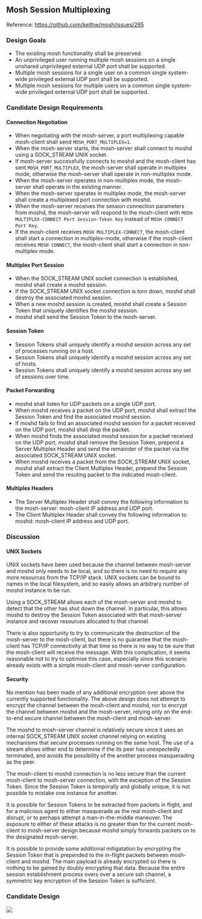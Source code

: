 Mosh Session Multiplexing
-------------------------

Reference: https://github.com/keithw/mosh/issues/295

### Design Goals

* The existing mosh functionality shall be preserved.
* An unprivileged user running multiple mosh sessions on a single unshared unprivileged external UDP port shall be supported.
* Multiple mosh sessions for a single user on a common single system-wide privileged external UDP port shall be supported.
* Multiple mosh sessions for multiple users on a common single system-wide privileged external UDP port shall be supported.

### Candidate Design Requirements

#### Connection Negotiation

* When negotiating with the mosh-server, a port multiplexing capable mosh-client shall send `MOSH_PORT_MULTIPLEX=1`.
* When the mosh-server starts, the mosh-server shall connect to moshd using a SOCK_STREAM UNIX socket.
* If mosh-server successfully connects to moshd and the mosh-client has sent `MOSH_PORT_MULTIPLEX`, the mosh-server shall operate in multiplex mode, otherwise the mosh-server shall operate in non-multiplex mode.
* When the mosh-server operates in non-multiplex mode, the mosh-server shall operate in the existing manner.
* When the mosh-server operates in multiplex mode, the mosh-server shall create a multiplexed port connection with moshd.
* When the mosh-server receives the session connection parameters from moshd, the mosh-server will respond to the mosh-client with `MOSH MULTIPLEX-CONNECT Port Session-Token Key` instead of `MOSH CONNECT Port Key`.
* If the mosh-client receives `MOSH MULTIPLEX-CONNECT`, the mosh-client shall start a connection in multiplex-mode, otherwise if the mosh-client receives `MOSH CONNECT`, the mosh-client shall start a connection in non-multiplex mode.

#### Multiplex Port Session

* When the SOCK_STREAM UNIX socket connection is established, moshd shall create a moshd session.
* If the SOCK_STREAM UNIX socket connection is torn down, moshd shall destroy the associated moshd session.
* When a new moshd session is created, moshd shall create a Session Token that uniquely identifies the moshd session.
* moshd shall send the Session Token to the mosh-server.

#### Session Token

* Session Tokens shall uniquely identify a moshd session across any set of processes running on a host.
* Session Tokens shall uniquely identify a moshd session across any set of hosts.
* Session Tokens shall uniquely identify a moshd session across any set of sessions over time.

#### Packet Forwarding

* moshd shall listen for UDP packets on a single UDP port.
* When moshd receives a packet on the UDP port, moshd shall extract the Session Token and find the associated moshd session.
* If moshd fails to find an associated moshd session for a packet received on the UDP port, moshd shall drop the packet.
* When moshd finds the associated moshd session for a packet received on the UDP port, moshd shall remove the Session Token, prepend a Server Multiplex Header and send the remainder of the packet via the associated SOCK_STREAM UNIX socket.
* When moshd receives a packet from the SOCK_STREAM UNIX socket, moshd shall extract the Client Multiplex Header, prepend the Session Token and send the resuting packet to the indicated mosh-client.

#### Multiplex Headers

* The Server Multiplex Header shall convey the following information to the mosh-server: mosh-client IP address and UDP port.
* The Client Multiplex Header shall convey the following information to moshd: mosh-client IP address and UDP port.

### Discussion

#### UNIX Sockets

UNIX sockets have been used because the channel between mosh-server and moshd only needs to be local, and so there is no need to require any more resources from the TCP/IP stack. UNIX sockets can be bound to names in the local filesystem, and so easily allows an arbitrary number of moshd instance to be run.

Using a SOCK_STREAM allows each of the mosh-server and moshd to detect that the other has shut down the channel. In particular, this allows moshd to destroy the Session Token associated with that mosh-server instance and recover resources allocated to that channel.

There is also opportunity to try to communicate the destruction of the mosh-server to the mosh-client, but there is no guarantee that the mosh-client has TCP/IP connectivity at that time so there is no way to be sure that the mosh-client will receive the message. With this complication, it seems reasonable not to try to optimise this case, especially since this scenario already exists with a simple mosh-client and mosh-server configuration.

#### Security

No mention has been made of any additional encryption over above the currently supported functionality. The above design does not attempt to encrypt the channel between the mosh-client and moshd, nor to encrypt the channel between moshd and the mosh-server, relying only on the end-to-end secure channel between the mosh-client and mosh-server.

The moshd to mosh-server channel is relatively secure since it uses an internal SOCK_STREAM UNIX socket channel relying on existing mechanisms that secure processes running on the same host. The use of a stream allows either end to determine if the its peer has unexpectedly terminated, and avoids the possibility of the another process masquerading as the peer.

The mosh-client to moshd connection is no less secure than the current mosh-client to mosh-server connection, with the exception of the Session Token. Since the Session Token is temporally and globally unique, it is not possible to mistake one instance for another.

It is possible for Session Tokens to be extracted from packets in flight, and for a malicious agent to either masquerade as the real mosh-client and disrupt, or to perhaps attempt a man-in-the-middle maneuver. The exposure to either of these attacks is no greater than for the current mosh-client to mosh-server design because moshd simply forwards packets on to the designated mosh-server.

It is possible to provide some additional mitigatation by encrypting the Session Token that is prepended to the in-flight packets between mosh-client and moshd. The main payload is already encrypted so there is nothing to be gained by doubly encrypting that data. Because the entire session establishment process overs over a secure ssh channel, a symmetric key encryption of the Session Token is sufficient.

### Candidate Design

![](https://raw.github.com/earlchew/mosh/issues/295/dev/issue-295/moshd-overview.png)
